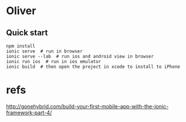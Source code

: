 # Oliver

## Quick start
    npm install
    ionic serve  # run in browser
    ionic serve --lab  # run ios and android view in browser
    ionic run ios  # run in ios emulator
    ionic build  # then open the project in xcode to install to iPhone



# refs

http://gonehybrid.com/build-your-first-mobile-app-with-the-ionic-framework-part-4/


